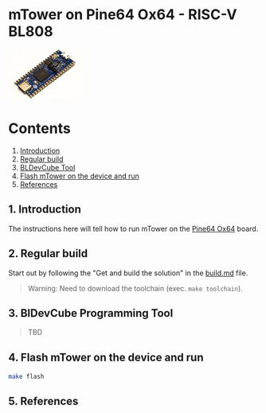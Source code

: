# mTower on Pine64 Ox64 - RISC-V BL808

[![Pine64 Ox64](images/platforms/pine64_ox64/pine64-ox64.jpg)](https://wiki.pine64.org/wiki/Ox64)

# Contents
1. [Introduction](#1-introduction)
2. [Regular build](#2-regular-build)
3. [BLDevCube Tool](#3-bldevcube-programming-tool)
4. [Flash mTower on the device and run](#4-flash-mtower-on-the-device-and-run)
5. [References](#5-references)

## 1. Introduction
The instructions here will tell how to run mTower on the [Pine64 Ox64] board.

## 2. Regular build
Start out by following the "Get and build the solution" in the [build.md] file.
> Warning: Need to download the toolchain (exec. `make toolchain`).

## 3. BlDevCube Programming Tool
> TBD

## 4. Flash mTower on the device and run
```sh
make flash
```

## 5. References

[build.md]: build.md
[Pine64 Ox64]: https://wiki.pine64.org/wiki/Ox64
